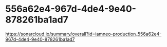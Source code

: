 # 556a62e4-967d-4de4-9e40-878261ba1ad7
https://sonarcloud.io/summary/overall?id=iamneo-production_556a62e4-967d-4de4-9e40-878261ba1ad7
